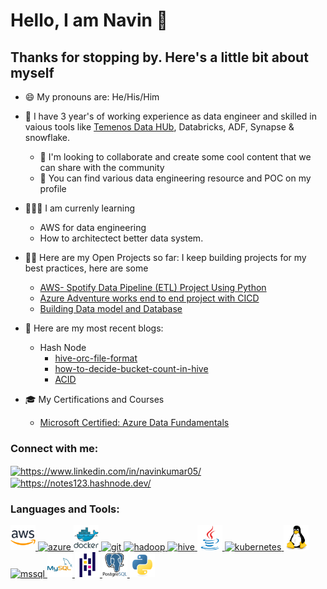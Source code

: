 <!--
**navinkumar05/navinkumar05** is a ✨ _special_ ✨ repository because its `README.md` (this file) appears on your GitHub profile.

Here are some ideas to get you started:

- 🔭 I’m currently working on ...
- 🌱 I’m currently learning ...
- 👯 I’m looking to collaborate on ...
- 🤔 I’m looking for help with ...
- 💬 Ask me about ...
- 📫 How to reach me: ...
- 😄 Pronouns: ...
- ⚡ Fun fact: ...
-->

# Hello, I am Navin 👋

## Thanks for stopping by. Here's a little bit about myself

- 😄 My pronouns are: He/His/Him

- 🔭 I have 3 year's of working experience as data engineer and skilled in vaious tools like [Temenos Data HUb](https://www.temenos.com/products/data-and-analytics/temenos-data-hub/), Databricks, ADF, Synapse & snowflake.
  - 💬 I'm looking to collaborate and create some cool content that we can share with the community
  - 🤘 You can find various data engineering resource and POC on my profile

- 🧑🏻🌱 I am currenly learning
  - AWS for data engineering
  - How to architectect better data system.

- 👨‍💻 Here are my Open Projects so far: I keep building projects for my best practices, here are some
  - [AWS- Spotify Data Pipeline (ETL) Project Using Python](https://github.com/navinkumar05/Spotify-Data-Pipeline-ETL-Project-Using-Python)
  - [Azure Adventure works end to end project with CICD](https://github.com/navinkumar05/Azure-Adventure-Works-End_to_End-Data-Pipeline-Project)
  - [Building Data model and Database](https://github.com/navinkumar05/Building_Data_Model_and_Database)

- 📝 Here are my most recent blogs:
  - Hash Node
    - [hive-orc-file-format](https://notes123.hashnode.dev/hive-orc-file-format)
    - [how-to-decide-bucket-count-in-hive](https://notes123.hashnode.dev/how-to-decide-bucket-count-in-hive)
    - [ACID](https://notes123.hashnode.dev/acid-properties)

- 🎓 My Certifications and Courses
  - [Microsoft Certified: Azure Data Fundamentals](https://www.credly.com/badges/28f0e7fc-6f1f-4ab9-a3fe-8d6a734f7bdc?source=linked_in_profile)

<h3 align="left">Connect with me:</h3>
<p align="left">
<a href="https://linkedin.com/in/https://www.linkedin.com/in/navinkumar05/" target="blank"><img align="center" src="https://raw.githubusercontent.com/rahuldkjain/github-profile-readme-generator/master/src/images/icons/Social/linked-in-alt.svg" alt="https://www.linkedin.com/in/navinkumar05/" height="30" width="40" /></a>
<a href="https://hashnode.com/https://notes123.hashnode.dev/" target="blank"><img align="center" src="https://raw.githubusercontent.com/rahuldkjain/github-profile-readme-generator/master/src/images/icons/Social/hashnode.svg" alt="https://notes123.hashnode.dev/" height="30" width="40" /></a>
</p>

<h3 align="left">Languages and Tools:</h3>
<p align="left"> <a href="https://aws.amazon.com" target="_blank" rel="noreferrer"> <img src="https://raw.githubusercontent.com/devicons/devicon/master/icons/amazonwebservices/amazonwebservices-original-wordmark.svg" alt="aws" width="40" height="40"/> </a> <a href="https://azure.microsoft.com/en-in/" target="_blank" rel="noreferrer"> <img src="https://www.vectorlogo.zone/logos/microsoft_azure/microsoft_azure-icon.svg" alt="azure" width="40" height="40"/> </a> <a href="https://www.docker.com/" target="_blank" rel="noreferrer"> <img src="https://raw.githubusercontent.com/devicons/devicon/master/icons/docker/docker-original-wordmark.svg" alt="docker" width="40" height="40"/> </a> <a href="https://git-scm.com/" target="_blank" rel="noreferrer"> <img src="https://www.vectorlogo.zone/logos/git-scm/git-scm-icon.svg" alt="git" width="40" height="40"/> </a> <a href="https://hadoop.apache.org/" target="_blank" rel="noreferrer"> <img src="https://www.vectorlogo.zone/logos/apache_hadoop/apache_hadoop-icon.svg" alt="hadoop" width="40" height="40"/> </a> <a href="https://hive.apache.org/" target="_blank" rel="noreferrer"> <img src="https://www.vectorlogo.zone/logos/apache_hive/apache_hive-icon.svg" alt="hive" width="40" height="40"/> </a> <a href="https://www.java.com" target="_blank" rel="noreferrer"> <img src="https://raw.githubusercontent.com/devicons/devicon/master/icons/java/java-original.svg" alt="java" width="40" height="40"/> </a> <a href="https://kubernetes.io" target="_blank" rel="noreferrer"> <img src="https://www.vectorlogo.zone/logos/kubernetes/kubernetes-icon.svg" alt="kubernetes" width="40" height="40"/> </a> <a href="https://www.linux.org/" target="_blank" rel="noreferrer"> <img src="https://raw.githubusercontent.com/devicons/devicon/master/icons/linux/linux-original.svg" alt="linux" width="40" height="40"/> </a> <a href="https://www.microsoft.com/en-us/sql-server" target="_blank" rel="noreferrer"> <img src="https://www.svgrepo.com/show/303229/microsoft-sql-server-logo.svg" alt="mssql" width="40" height="40"/> </a> <a href="https://www.mysql.com/" target="_blank" rel="noreferrer"> <img src="https://raw.githubusercontent.com/devicons/devicon/master/icons/mysql/mysql-original-wordmark.svg" alt="mysql" width="40" height="40"/> </a> <a href="https://pandas.pydata.org/" target="_blank" rel="noreferrer"> <img src="https://raw.githubusercontent.com/devicons/devicon/2ae2a900d2f041da66e950e4d48052658d850630/icons/pandas/pandas-original.svg" alt="pandas" width="40" height="40"/> </a> <a href="https://www.postgresql.org" target="_blank" rel="noreferrer"> <img src="https://raw.githubusercontent.com/devicons/devicon/master/icons/postgresql/postgresql-original-wordmark.svg" alt="postgresql" width="40" height="40"/> </a> <a href="https://www.python.org" target="_blank" rel="noreferrer"> <img src="https://raw.githubusercontent.com/devicons/devicon/master/icons/python/python-original.svg" alt="python" width="40" height="40"/> </a> </p>
